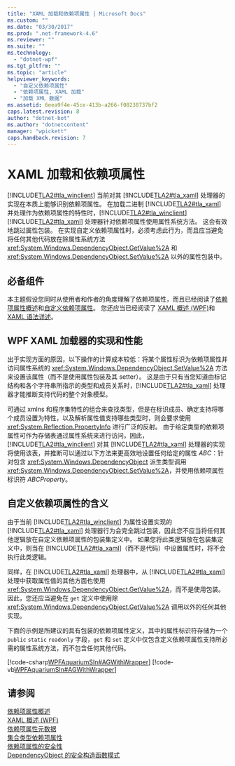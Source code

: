 ```yaml
---
title: "XAML 加载和依赖项属性 | Microsoft Docs"
ms.custom: ""
ms.date: "03/30/2017"
ms.prod: ".net-framework-4.6"
ms.reviewer: ""
ms.suite: ""
ms.technology: 
  - "dotnet-wpf"
ms.tgt_pltfrm: ""
ms.topic: "article"
helpviewer_keywords: 
  - "自定义依赖项属性"
  - "依赖项属性, XAML 加载"
  - "加载 XML 数据"
ms.assetid: 6eea9f4e-45ce-413b-a266-f08238737bf2
caps.latest.revision: 8
author: "dotnet-bot"
ms.author: "dotnetcontent"
manager: "wpickett"
caps.handback.revision: 7
---
```

# XAML 加载和依赖项属性
[!INCLUDE[TLA2#tla_winclient](../../../../includes/tla2sharptla-winclient-md.md)] 当前对其 [!INCLUDE[TLA2#tla_xaml](../../../../includes/tla2sharptla-xaml-md.md)] 处理器的实现在本质上能够识别依赖项属性。  在加载二进制 [!INCLUDE[TLA2#tla_xaml](../../../../includes/tla2sharptla-xaml-md.md)] 并处理作为依赖项属性的特性时，[!INCLUDE[TLA2#tla_winclient](../../../../includes/tla2sharptla-winclient-md.md)] [!INCLUDE[TLA2#tla_xaml](../../../../includes/tla2sharptla-xaml-md.md)] 处理器针对依赖项属性使用属性系统方法。  这会有效地跳过属性包装。  在实现自定义依赖项属性时，必须考虑此行为，而且应当避免将任何其他代码放在除属性系统方法 <xref:System.Windows.DependencyObject.GetValue%2A> 和 <xref:System.Windows.DependencyObject.SetValue%2A> 以外的属性包装中。  
  
   
  
<a name="prerequisites"></a>   
## 必备组件  
 本主题假设您同时从使用者和作者的角度理解了依赖项属性，而且已经阅读了[依赖项属性概述](../../../../docs/framework/wpf/advanced/dependency-properties-overview.md)和[自定义依赖项属性](../../../../docs/framework/wpf/advanced/custom-dependency-properties.md)。  您还应当已经阅读了 [XAML 概述 \(WPF\)](../../../../docs/framework/wpf/advanced/xaml-overview-wpf.md)和 [XAML 语法详述](../../../../docs/framework/wpf/advanced/xaml-syntax-in-detail.md)。  
  
<a name="implementation"></a>   
## WPF XAML 加载器的实现和性能  
 出于实现方面的原因，以下操作的计算成本较低：将某个属性标识为依赖项属性并访问属性系统的 <xref:System.Windows.DependencyObject.SetValue%2A> 方法来设置该属性（而不是使用属性包装及其 setter）。  这是由于只有当您知道由标记结构和各个字符串所指示的类型和成员关系时，[!INCLUDE[TLA2#tla_xaml](../../../../includes/tla2sharptla-xaml-md.md)] 处理器才能推断支持代码的整个对象模型。  
  
 可通过 xmlns 和程序集特性的组合来查找类型，但是在标识成员、确定支持将哪个成员设置为特性，以及解析属性值支持哪些类型时，则会要求使用 <xref:System.Reflection.PropertyInfo> 进行广泛的反射。  由于给定类型的依赖项属性可作为存储表通过属性系统来进行访问，因此，[!INCLUDE[TLA2#tla_winclient](../../../../includes/tla2sharptla-winclient-md.md)] 对其 [!INCLUDE[TLA2#tla_xaml](../../../../includes/tla2sharptla-xaml-md.md)] 处理器的实现将使用该表，并推断可以通过以下方法来更高效地设置任何给定的属性 *ABC*：针对包含 <xref:System.Windows.DependencyObject> 派生类型调用 <xref:System.Windows.DependencyObject.SetValue%2A>，并使用依赖项属性标识符 *ABCProperty*。  
  
<a name="implications"></a>   
## 自定义依赖项属性的含义  
 由于当前 [!INCLUDE[TLA2#tla_winclient](../../../../includes/tla2sharptla-winclient-md.md)] 为属性设置实现的 [!INCLUDE[TLA2#tla_xaml](../../../../includes/tla2sharptla-xaml-md.md)] 处理器行为会完全跳过包装，因此您不应当将任何其他逻辑放在自定义依赖项属性的包装集定义中。  如果您将此类逻辑放在包装集定义中，则当在 [!INCLUDE[TLA2#tla_xaml](../../../../includes/tla2sharptla-xaml-md.md)]（而不是代码）中设置属性时，将不会执行此类逻辑。  
  
 同样，在 [!INCLUDE[TLA2#tla_xaml](../../../../includes/tla2sharptla-xaml-md.md)] 处理器中，从 [!INCLUDE[TLA2#tla_xaml](../../../../includes/tla2sharptla-xaml-md.md)] 处理中获取属性值的其他方面也使用 <xref:System.Windows.DependencyObject.GetValue%2A>，而不是使用包装。  因此，您还应当避免在 `get` 定义中使用除 <xref:System.Windows.DependencyObject.GetValue%2A> 调用以外的任何其他实现。  
  
 下面的示例是所建议的具有包装的依赖项属性定义，其中的属性标识符存储为一个 `public` `static` `readonly` 字段，`get` 和 `set` 定义中仅包含定义依赖项属性支持所必需的属性系统方法，而不包含任何其他代码。  
  
 [!code-csharp[WPFAquariumSln#AGWithWrapper](../../../../samples/snippets/csharp/VS_Snippets_Wpf/WPFAquariumSln/CSharp/WPFAquariumObjects/Class1.cs#agwithwrapper)]
 [!code-vb[WPFAquariumSln#AGWithWrapper](../../../../samples/snippets/visualbasic/VS_Snippets_Wpf/WPFAquariumSln/visualbasic/wpfaquariumobjects/class1.vb#agwithwrapper)]  
  
## 请参阅  
 [依赖项属性概述](../../../../docs/framework/wpf/advanced/dependency-properties-overview.md)   
 [XAML 概述 \(WPF\)](../../../../docs/framework/wpf/advanced/xaml-overview-wpf.md)   
 [依赖项属性元数据](../../../../docs/framework/wpf/advanced/dependency-property-metadata.md)   
 [集合类型依赖项属性](../../../../docs/framework/wpf/advanced/collection-type-dependency-properties.md)   
 [依赖项属性的安全性](../../../../docs/framework/wpf/advanced/dependency-property-security.md)   
 [DependencyObject 的安全构造函数模式](../../../../docs/framework/wpf/advanced/safe-constructor-patterns-for-dependencyobjects.md)